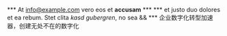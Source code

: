 *** At [info@example.com](mailto:info@example.com) vero eos et **accusam** ***
*** et justo duo dolores et ea rebum. Stet clita *kasd gubergren*, no sea && ***
企业数字化转型加速器，创建无处不在的数字化

